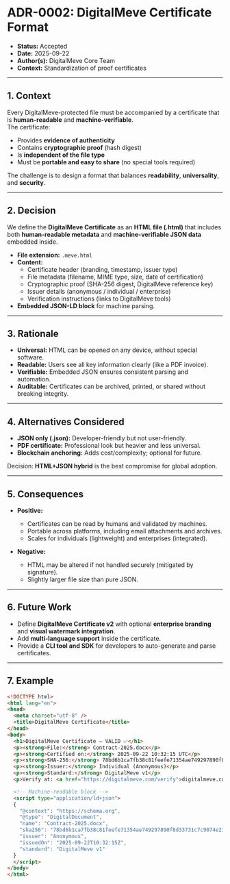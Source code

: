 # ADR-0002: DigitalMeve Certificate Format

- **Status:** Accepted  
- **Date:** 2025-09-22  
- **Author(s):** DigitalMeve Core Team  
- **Context:** Standardization of proof certificates  

---

## 1. Context

Every DigitalMeve-protected file must be accompanied by a certificate that is **human-readable** and **machine-verifiable**.  
The certificate:

- Provides **evidence of authenticity**  
- Contains **cryptographic proof** (hash digest)  
- Is **independent of the file type**  
- Must be **portable and easy to share** (no special tools required)  

The challenge is to design a format that balances **readability**, **universality**, and **security**.  

---

## 2. Decision

We define the **DigitalMeve Certificate** as an **HTML file (.html)** that includes both **human-readable metadata** and **machine-verifiable JSON data** embedded inside.  

- **File extension:** `.meve.html`  
- **Content:**  
  - Certificate header (branding, timestamp, issuer type)  
  - File metadata (filename, MIME type, size, date of certification)  
  - Cryptographic proof (SHA-256 digest, DigitalMeve reference key)  
  - Issuer details (anonymous / individual / enterprise)  
  - Verification instructions (links to DigitalMeve tools)  
- **Embedded JSON-LD block** for machine parsing.  

---

## 3. Rationale

- **Universal:** HTML can be opened on any device, without special software.  
- **Readable:** Users see all key information clearly (like a PDF invoice).  
- **Verifiable:** Embedded JSON ensures consistent parsing and automation.  
- **Auditable:** Certificates can be archived, printed, or shared without breaking integrity.  

---

## 4. Alternatives Considered

- **JSON only (.json):** Developer-friendly but not user-friendly.  
- **PDF certificate:** Professional look but heavier and less universal.  
- **Blockchain anchoring:** Adds cost/complexity; optional for future.  

Decision: **HTML+JSON hybrid** is the best compromise for global adoption.  

---

## 5. Consequences

- **Positive:**  
  - Certificates can be read by humans and validated by machines.  
  - Portable across platforms, including email attachments and archives.  
  - Scales for individuals (lightweight) and enterprises (integrated).  

- **Negative:**  
  - HTML may be altered if not handled securely (mitigated by signature).  
  - Slightly larger file size than pure JSON.  

---

## 6. Future Work

- Define **DigitalMeve Certificate v2** with optional **enterprise branding** and **visual watermark integration**.  
- Add **multi-language support** inside the certificate.  
- Provide a **CLI tool and SDK** for developers to auto-generate and parse certificates.  

---

## 7. Example

```html
<!DOCTYPE html>
<html lang="en">
<head>
  <meta charset="utf-8" />
  <title>DigitalMeve Certificate</title>
</head>
<body>
  <h1>DigitalMeve Certificate — VALID ✅</h1>
  <p><strong>File:</strong> Contract-2025.docx</p>
  <p><strong>Certified on:</strong> 2025-09-22 10:32:15 UTC</p>
  <p><strong>SHA-256:</strong> 78bd6b1ca7fb38c81feefe71354ae749297890f8d33731c7c9074e2364ace149</p>
  <p><strong>Issuer:</strong> Individual (Anonymous)</p>
  <p><strong>Standard:</strong> DigitalMeve v1</p>
  <p>Verify at: <a href="https://digitalmeve.com/verify">digitalmeve.com/verify</a></p>

  <!-- Machine-readable block -->
  <script type="application/ld+json">
  {
    "@context": "https://schema.org",
    "@type": "DigitalDocument",
    "name": "Contract-2025.docx",
    "sha256": "78bd6b1ca7fb38c81feefe71354ae749297890f8d33731c7c9074e2364ace149",
    "issuer": "Anonymous",
    "issuedOn": "2025-09-22T10:32:15Z",
    "standard": "DigitalMeve v1"
  }
  </script>
</body>
</html>
